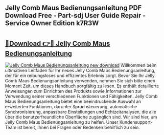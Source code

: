 ## Jelly Comb Maus Bedienungsanleitung PDF Download Free - Part-sdj User Guide Repair - Service Owner Edition k7R3W

# <h2><a href="http://df4rxi.blite.top/?on=Jelly+Comb+Maus+Bedienungsanleitung">🔗Download 👉🔴 Jelly Comb Maus Bedienungsanleitung</a></h2>

[![Jelly Comb Maus Bedienungsanleitung new download](https://i.imgur.com/lujVjoI.png)](http://df4rxi.blite.top/?on=Jelly+Comb+Maus+Bedienungsanleitung)
Willkommen beim ultimativen Leitfaden für Ihr neues Jelly Comb Maus Bedienungsanleitung, der für ein reibungsloses und effizientes Erlebnis sorgt. Bevor Sie Ihr Jelly Comb Maus Bedienungsanleitung verwenden, nehmen Sie sich bitte einen Moment Zeit, um dieses Handbuch sorgfältig zu lesen. Es enthält detaillierte Anweisungen zum Einrichten des Produkts sowie Informationen zur Verwendung seiner verschiedenen Funktionen und Fähigkeiten. Jelly Comb Maus Bedienungsanleitung bietet eine beeindruckende Auswahl an erweiterten Funktionen, darunter Sprachsteuerung, automatische Synchronisierung, anpassbare Einstellungen und Echtzeitanalysen, die alle über die benutzerfreundliche Oberfläche zugänglich sind. Wir sind hier, um Jelly Comb Maus Bedienungsanleitung zu helfen. Unser Kundensupport-Team ist bereit, Ihnen bei Fragen oder Bedenken behilflich zu sein.
